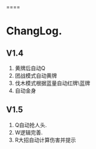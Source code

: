 ====
# ChangLog.    
## V1.4    
1. 黄牌后自动Q     
2. 团战模式自动黄牌      
3. 伐木模式根据蓝量自动红牌\蓝牌      
4. 自动金身      
## V1.5    
1. Q自动抢人头.      
2. W逻辑完善.      
3. R大招自动计算伤害并提示    

